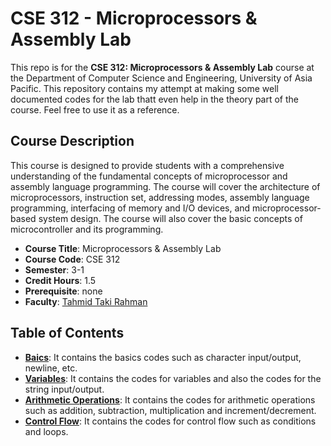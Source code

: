 # CSE 312 - Microprocessors & Assembly Lab

This repo is for the **CSE 312: Microprocessors & Assembly Lab** course at the Department of Computer Science and Engineering, University of Asia Pacific. This repository contains my attempt at making some well documented codes for the lab thatt even help in the theory part of the course. Feel free to use it as a reference.

## Course Description

This course is designed to provide students with a comprehensive understanding of the fundamental concepts of microprocessor and assembly language programming. The course will cover the architecture of microprocessors, instruction set, addressing modes, assembly language programming, interfacing of memory and I/O devices, and microprocessor-based system design. The course will also cover the basic concepts of microcontroller and its programming.

- **Course Title**: Microprocessors & Assembly Lab
- **Course Code**: CSE 312
- **Semester**: 3-1
- **Credit Hours**: 1.5
- **Prerequisite**: none
- **Faculty**: [Tahmid Taki Rahman](https://cse.uap-bd.edu/faculty/faculty_details/71)

## Table of Contents

- **[Baics](/01_Basics/)**: It contains the basics codes such as character input/output, newline, etc.
- **[Variables](/02_Variables/)**: It contains the codes for variables and also the codes for the string input/output.
- **[Arithmetic Operations](/03_Arithmetic_Operations/)**: It contains the codes for arithmetic operations such as addition, subtraction, multiplication and increment/decrement.
- **[Control Flow](/04_Control_Flow/)**: It contains the codes for control flow such as conditions and loops.
